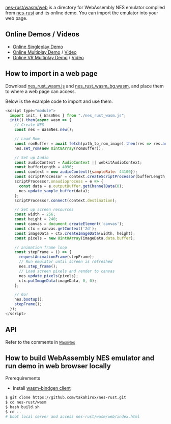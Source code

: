 [nes-rust/wasm/web](https://github.com/takahirox/nes-rust/tree/master/wasm/web) is a directory for WebAssembly NES emulator compiled from [nes-rust](https://github.com/takahirox/nes-rust) and its online demo. You can import the emulator into your web page.

## Online Demos / Videos

- [Online Singleplay Demo](https://takahirox.github.io/nes-rust/wasm/web/index.html)
- [Online Multiplay Demo](https://takahirox.github.io/nes-rust/wasm/web/multiplay.html) / [Video](https://twitter.com/superhoge/status/1205427421010247680)
- [Online VR Multiplay Demo](https://takahirox.github.io/nes-rust/wasm/web/vr.html) / [Video](https://twitter.com/superhoge/status/1209685614074875906)

## How to import in a web page

Download [nes_rust_wasm.js](https://github.com/takahirox/nes-rust/blob/master/wasm/web/nes_rust_wasm.js) and [nes_rust_wasm_bg.wasm](https://github.com/takahirox/nes-rust/blob/master/wasm/web/nes_rust_wasm_bg.wasm), and place them to where a web page can access.

Below is the example code to import and use them.

```javascript
<script type="module">
  import init, { WasmNes } from "./nes_rust_wasm.js";
  init().then(async wasm => {
    // Create NES
    const nes = WasmNes.new();

    // Load Rom
    const romBuffer = await fetch(path_to_rom_image).then(res => res.arrayBuffer());
    nes.set_rom(new Uint8Array(romBuffer));

    // Set up Audio
    const audioContext = AudioContext || webkitAudioContext;
    const bufferLength = 4096;
    const context = new audioContext({sampleRate: 44100});
    const scriptProcessor = context.createScriptProcessor(bufferLength, 0, 1);
    scriptProcessor.onaudioprocess = e => {
      const data = e.outputBuffer.getChannelData(0);
      nes.update_sample_buffer(data);
    };
    scriptProcessor.connect(context.destination);

    // Set up screen resources
    const width = 256;
    const height = 240;
    const canvas = document.createElement('canvas');
    const ctx = canvas.getContext('2d');
    const imageData = ctx.createImageData(width, height);
    const pixels = new Uint8Array(imageData.data.buffer);

    // animation frame loop
    const stepFrame = () => {
      requestAnimationFrame(stepFrame);
      // Run emulator until screen is refreshed
      nes.step_frame();
      // Load screen pixels and render to canvas
      nes.update_pixels(pixels);
      ctx.putImageData(imageData, 0, 0);
    };

    // Go!
    nes.bootup();
    stepFrame();
  });
</script>
```

## API

Refer to the comments in [`WasmNes`](https://github.com/takahirox/nes-rust/blob/master/wasm/src/lib.rs)

## How to build WebAssembly NES emulator and run demo in web browser locally

Prerequirements
- Install [wasm-bindgen client](https://rustwasm.github.io/docs/wasm-bindgen/)

```sh
$ git clone https://github.com/takahirox/nes-rust.git
$ cd nes-rust/wasm
$ bash build.sh
$ cd ..
# boot local server and access nes-rust/wasm/web/index.html
```
